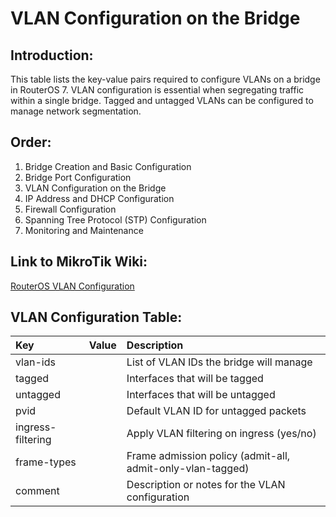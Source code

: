 # VLAN Configuration on the Bridge

## Introduction:
This table lists the key-value pairs required to configure VLANs on a bridge in RouterOS 7. VLAN configuration is essential when segregating traffic within a single bridge. Tagged and untagged VLANs can be configured to manage network segmentation.

## Order:
1. Bridge Creation and Basic Configuration
2. Bridge Port Configuration
3. VLAN Configuration on the Bridge
4. IP Address and DHCP Configuration
5. Firewall Configuration
6. Spanning Tree Protocol (STP) Configuration
7. Monitoring and Maintenance

## Link to MikroTik Wiki:
[RouterOS VLAN Configuration](https://wiki.mikrotik.com/wiki/Manual:Bridge_VLAN_Table)

## VLAN Configuration Table:

| Key               | Value   | Description                                                |
|:------------------|:--------|:-----------------------------------------------------------|
| vlan-ids          |         | List of VLAN IDs the bridge will manage                    |
| tagged            |         | Interfaces that will be tagged                             |
| untagged          |         | Interfaces that will be untagged                           |
| pvid              |         | Default VLAN ID for untagged packets                       |
| ingress-filtering |         | Apply VLAN filtering on ingress (yes/no)                   |
| frame-types       |         | Frame admission policy (admit-all, admit-only-vlan-tagged) |
| comment           |         | Description or notes for the VLAN configuration            |